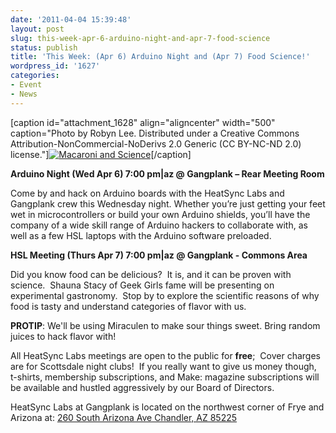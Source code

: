 ```yaml
---
date: '2011-04-04 15:39:48'
layout: post
slug: this-week-apr-6-arduino-night-and-apr-7-food-science
status: publish
title: 'This Week: (Apr 6) Arduino Night and (Apr 7) Food Science!'
wordpress_id: '1627'
categories:
- Event
- News
---
```


[caption id="attachment_1628" align="aligncenter" width="500" caption="Photo by Robyn Lee.  Distributed under a Creative Commons Attribution-NonCommercial-NoDerivs 2.0 Generic (CC BY-NC-ND 2.0) license."][![Macaroni and Science](http://www.heatsynclabs.org/wp-content/uploads/2011/04/97360782_3bd5f79fef.jpg)](http://www.flickr.com/photos/roboppy/97360782/in/photostream/)[/caption]

**Arduino Night (Wed Apr 6) 7:00 pm|az @ Gangplank – Rear Meeting Room**

Come by and hack on Arduino boards with the HeatSync Labs and Gangplank crew this Wednesday night. Whether you’re just getting your feet wet in microcontrollers or build your own Arduino shields, you’ll have the company of a wide skill range of Arduino hackers to collaborate with, as well as a few HSL laptops with the Arduino software preloaded.

**HSL Meeting (Thurs Apr 7) 7:00 pm|az @ Gangplank - Commons Area**

Did you know food can be delicious?  It is, and it can be proven with science.  Shauna Stacy of Geek Girls fame will be presenting on experimental gastronomy.  Stop by to explore the scientific reasons of why food is tasty and understand categories of flavor with us.

**PROTIP**: We'll be using Miraculen to make sour things sweet. Bring random juices to hack flavor with!

All HeatSync Labs meetings are open to the public for **free**;  Cover charges are for Scottsdale night clubs!  If you really want to give us money though, t-shirts, membership subscriptions, and Make: magazine subscriptions will be available and hustled aggressively by our Board of Directors.

HeatSync Labs at Gangplank is located on the northwest corner of Frye and Arizona at:
[260 South Arizona Ave
Chandler, AZ 85225](http://maps.google.com/maps?f=q&source=s_q&hl=en&geocode=&q=260+south+arizona+avenue+chandler+az&sll=33.30078,-111.840713&sspn=0.008035,0.010021&ie=UTF8&hq=&hnear=260+S+Arizona+Ave,+Chandler,+Maricopa,+Arizona+85225&ll=33.299615,-111.841915&spn=0.008035,0.010021&z=16)
